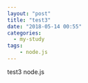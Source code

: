 ```yaml
---
layout: "post"
title: "test3"
date: "2018-05-14 00:55"
categories:
  - my-study
tags:
    - node.js
---
```

test3 node.js
